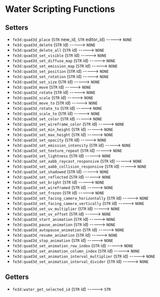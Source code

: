 # Water Scripting Functions

## Setters

- `fe3d:quad3d_place` (`STR` new_id, `STR` editor_id) -----> `NONE`
- `fe3d:quad3d_delete` (`STR` id) -----> `NONE`
- `fe3d:quad3d_delete_all` (`STR` id) -----> `NONE`
- `fe3d:quad3d_set_visible` (`STR` id) -----> `NONE`
- `fe3d:quad3d_set_diffuse_map` (`STR` id) -----> `NONE`
- `fe3d:quad3d_set_emission_map` (`STR` id) -----> `NONE`
- `fe3d:quad3d_set_position` (`STR` id) -----> `NONE`
- `fe3d:quad3d_set_rotation` (`STR` id) -----> `NONE`
- `fe3d:quad3d_set_size` (`STR` id) -----> `NONE`
- `fe3d:quad3d_move` (`STR` id) -----> `NONE`
- `fe3d:quad3d_rotate` (`STR` id) -----> `NONE`
- `fe3d:quad3d_scale` (`STR` id) -----> `NONE`
- `fe3d:quad3d_move_to` (`STR` id) -----> `NONE`
- `fe3d:quad3d_rotate_to` (`STR` id) -----> `NONE`
- `fe3d:quad3d_scale_to` (`STR` id) -----> `NONE`
- `fe3d:quad3d_set_color` (`STR` id) -----> `NONE`
- `fe3d:quad3d_set_wireframe_color` (`STR` id) -----> `NONE`
- `fe3d:quad3d_set_min_height` (`STR` id) -----> `NONE`
- `fe3d:quad3d_set_max_height` (`STR` id) -----> `NONE`
- `fe3d:quad3d_set_opacity` (`STR` id) -----> `NONE`
- `fe3d:quad3d_set_emission_intensity` (`STR` id) -----> `NONE`
- `fe3d:quad3d_set_texture_repeat` (`STR` id) -----> `NONE`
- `fe3d:quad3d_set_lightness` (`STR` id) -----> `NONE`
- `fe3d:quad3d_set_aabb_raycast_responsive` (`STR` id) -----> `NONE`
- `fe3d:quad3d_set_aabb_collision_responsive` (`STR` id) -----> `NONE`
- `fe3d:quad3d_set_shadowed` (`STR` id) -----> `NONE`
- `fe3d:quad3d_set_reflected` (`STR` id) -----> `NONE`
- `fe3d:quad3d_set_bright` (`STR` id) -----> `NONE`
- `fe3d:quad3d_set_wireframed` (`STR` id) -----> `NONE`
- `fe3d:quad3d_set_frozen` (`STR` id) -----> `NONE`
- `fe3d:quad3d_set_facing_camera_horizontally` (`STR` id) -----> `NONE`
- `fe3d:quad3d_set_facing_camera_vertically` (`STR` id) -----> `NONE`
- `fe3d:quad3d_set_uv_multiplier` (`STR` id) -----> `NONE`
- `fe3d:quad3d_set_uv_offset` (`STR` id) -----> `NONE`
- `fe3d:quad3d_start_animation` (`STR` id) -----> `NONE`
- `fe3d:quad3d_pause_animation` (`STR` id) -----> `NONE`
- `fe3d:quad3d_autopause_animation` (`STR` id) -----> `NONE`
- `fe3d:quad3d_resume_animation` (`STR` id) -----> `NONE`
- `fe3d:quad3d_stop_animation` (`STR` id) -----> `NONE`
- `fe3d:quad3d_set_animation_row_index` (`STR` id) -----> `NONE`
- `fe3d:quad3d_set_animation_column_index` (`STR` id) -----> `NONE`
- `fe3d:quad3d_set_animation_interval_multiplier` (`STR` id) -----> `NONE`
- `fe3d:quad3d_set_animation_interval_divider` (`STR` id) -----> `NONE`

## Getters

- `fe3d:water_get_selected_id` (`STR` id) -----> `STR`

